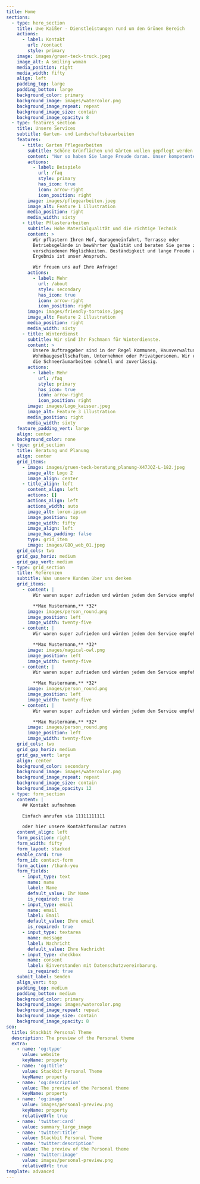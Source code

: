 ```yaml
---
title: Home
sections:
  - type: hero_section
    title: Uwe Kaißer - Dienstleistungen rund um den Grünen Bereich
    actions:
      - label: Kontakt
        url: /contact
        style: primary
    image: images/gruen-teck-truck.jpeg
    image_alt: A smiling woman
    media_position: right
    media_width: fifty
    align: left
    padding_top: large
    padding_bottom: large
    background_color: primary
    background_image: images/watercolor.png
    background_image_repeat: repeat
    background_image_size: contain
    background_image_opacity: 8
  - type: features_section
    title: Unsere Services
    subtitle: Garten- und Landschaftsbauarbeiten
    features:
      - title: Garten Pflegearbeiten
        subtitle: Schöne Grünflächen und Gärten wollen gepflegt werden.
        content: "Nur so haben Sie lange Freude daran. Unser kompetentes Team übernimmt gerne sämtliche Pflegearbeiten Ihrer Grünanlage. Ob Privatgärten, Flächen in öffentlicher Hand, Firmengrundstücke oder begrünte Dächer - mit Grün-Teck haben Sie den richtigen Partner zur Seite.\_\n"
        actions:
          - label: Beispiele
            url: /faq
            style: primary
            has_icon: true
            icon: arrow-right
            icon_position: right
        image: images/pflegearbeiten.jpeg
        image_alt: Feature 1 illustration
        media_position: right
        media_width: sixty
      - title: Pflasterarbeiten
        subtitle: Hohe Materialqualität und die richtige Technik
        content: >
          Wir pflastern Ihren Hof, Garageneinfahrt, Terrasse oder
          Betriebsgelände in bewährter Qualität und beraten Sie gerne zu den
          verschiedenen Möglichkeiten. Beständigkeit und lange Freude am
          Ergebnis ist unser Anspruch.

          Wir freuen uns auf Ihre Anfrage!
        actions:
          - label: Mehr
            url: /about
            style: secondary
            has_icon: true
            icon: arrow-right
            icon_position: right
        image: images/friendly-tortoise.jpeg
        image_alt: Feature 2 illustration
        media_position: right
        media_width: sixty
      - title: Winterdienst
        subtitle: Wir sind Ihr Fachmann für Winterdienste.
        content: >
          Unsere Auftraggeber sind in der Regel Kommunen, Hausverwaltungen,
          Wohnbaugesellschaften, Unternehmen oder Privatpersonen. Wir erledigen
          die Schneeräumarbeiten schnell und zuverlässig.
        actions:
          - label: Mehr
            url: /faq
            style: primary
            has_icon: true
            icon: arrow-right
            icon_position: right
        image: images/Logo_kaisser.jpeg
        image_alt: Feature 3 illustration
        media_position: right
        media_width: sixty
    feature_padding_vert: large
    align: center
    background_color: none
  - type: grid_section
    title: Beratung und Planung
    align: center
    grid_items:
      - image: images/gruen-teck-beratung_planung-X47JQZ-L-182.jpeg
        image_alt: Logo 2
        image_align: center
      - title_align: left
        content_align: left
        actions: []
        actions_align: left
        actions_width: auto
        image_alt: lorem-ipsum
        image_position: top
        image_width: fifty
        image_align: left
        image_has_padding: false
        type: grid_item
        image: images/GBO_web_01.jpeg
    grid_cols: two
    grid_gap_horiz: medium
    grid_gap_vert: medium
  - type: grid_section
    title: Referenzen
    subtitle: Was unsere Kunden über uns denken
    grid_items:
      - content: |
          Wir waren super zufrieden und würden jedem den Service empfehlen!

          **Max Mustermann,** *32*
        image: images/person_round.png
        image_position: left
        image_width: twenty-five
      - content: |
          Wir waren super zufrieden und würden jedem den Service empfehlen!

          **Max Mustermann,** *32*
        image: images/magical-owl.png
        image_position: left
        image_width: twenty-five
      - content: |
          Wir waren super zufrieden und würden jedem den Service empfehlen!

          **Max Mustermann,** *32*
        image: images/person_round.png
        image_position: left
        image_width: twenty-five
      - content: |
          Wir waren super zufrieden und würden jedem den Service empfehlen!

          **Max Mustermann,** *32*
        image: images/person_round.png
        image_position: left
        image_width: twenty-five
    grid_cols: two
    grid_gap_horiz: medium
    grid_gap_vert: large
    align: center
    background_color: secondary
    background_image: images/watercolor.png
    background_image_repeat: repeat
    background_image_size: contain
    background_image_opacity: 12
  - type: form_section
    content: |
      ## Kontakt aufnehmen

      Einfach anrufen via 11111111111

      oder hier unsere Kontaktformular nutzen
    content_align: left
    form_position: right
    form_width: fifty
    form_layout: stacked
    enable_card: true
    form_id: contact-form
    form_action: /thank-you
    form_fields:
      - input_type: text
        name: name
        label: Name
        default_value: Ihr Name
        is_required: true
      - input_type: email
        name: email
        label: Email
        default_value: Ihre email
        is_required: true
      - input_type: textarea
        name: message
        label: Nachricht
        default_value: Ihre Nachricht
      - input_type: checkbox
        name: consent
        label: Einverstanden mit Datenschutzvereinbarung.
        is_required: true
    submit_label: Senden
    align_vert: top
    padding_top: medium
    padding_bottom: medium
    background_color: primary
    background_image: images/watercolor.png
    background_image_repeat: repeat
    background_image_size: contain
    background_image_opacity: 8
seo:
  title: Stackbit Personal Theme
  description: The preview of the Personal theme
  extra:
    - name: 'og:type'
      value: website
      keyName: property
    - name: 'og:title'
      value: Stackbit Personal Theme
      keyName: property
    - name: 'og:description'
      value: The preview of the Personal theme
      keyName: property
    - name: 'og:image'
      value: images/personal-preview.png
      keyName: property
      relativeUrl: true
    - name: 'twitter:card'
      value: summary_large_image
    - name: 'twitter:title'
      value: Stackbit Personal Theme
    - name: 'twitter:description'
      value: The preview of the Personal theme
    - name: 'twitter:image'
      value: images/personal-preview.png
      relativeUrl: true
template: advanced
---
```

